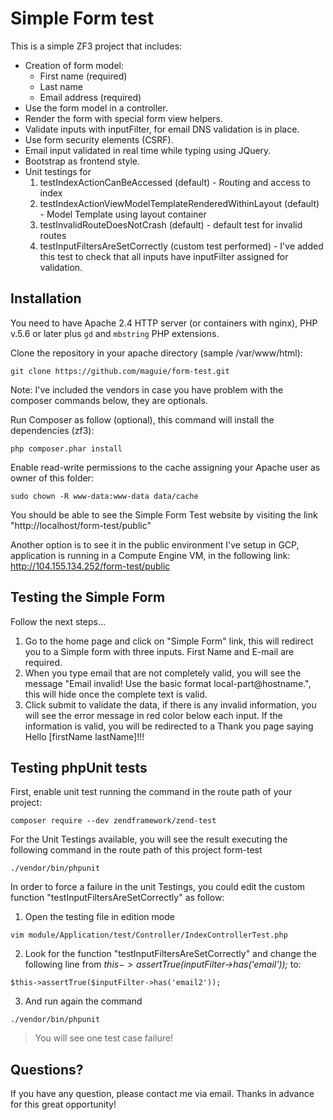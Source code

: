 Simple Form test
==================================================

This is a simple ZF3 project that includes:
 * Creation of form model:
   - First name (required)
   - Last name
   - Email address (required)
 * Use the form model in a controller.
 * Render the form with special form view helpers.
 * Validate inputs with inputFilter, for email DNS validation is in place.
 * Use form security elements (CSRF).
 * Email input validated in real time while typing using JQuery.
 * Bootstrap as frontend style.
 * Unit testings for
    1. testIndexActionCanBeAccessed (default) - Routing and access to index
    2. testIndexActionViewModelTemplateRenderedWithinLayout (default) - Model Template using layout container
    3. testInvalidRouteDoesNotCrash (default) - default test for invalid routes
    4. testInputFiltersAreSetCorrectly (custom test performed) - I've added this test to check that all inputs have inputFilter assigned for validation.

## Installation

You need to have Apache 2.4 HTTP server (or containers with nginx), PHP v.5.6 or later plus `gd` and `mbstring` PHP extensions.

Clone the repository in your apache directory (sample /var/www/html):
```
git clone https://github.com/maguie/form-test.git
```

Note: I've included the vendors in case you have problem with the composer commands below, they are optionals.

Run Composer as follow (optional), this command will install the dependencies (zf3):
```
php composer.phar install
```

Enable read-write permissions to the cache assigning your Apache user as owner of this folder:
```
sudo chown -R www-data:www-data data/cache
```

You should be able to see the Simple Form Test website by visiting the link "http://localhost/form-test/public"

Another option is to see it in the public environment I've setup in GCP, application is running in a Compute Engine VM, in the following link:
http://104.155.134.252/form-test/public 

## Testing the Simple Form
Follow the next steps...
 1. Go to the home page and click on "Simple Form" link, this will redirect you to a Simple form with three inputs. First Name and E-mail are required.
 2. When you type email that are not completely valid, you will see the message "Email invalid! Use the basic format local-part@hostname.", this will hide once the complete text is valid.
 3. Click submit to validate the data, if there is any invalid information, you will see the error message in red color below each input. If the information is valid, you will be redirected to a Thank you page saying Hello [firstName lastName]!!!

## Testing phpUnit tests
First, enable unit test running the command in the route path of your project:
```
composer require --dev zendframework/zend-test
```

For the Unit Testings available, you will see the result executing the following command in the route path of this project form-test
```
./vendor/bin/phpunit
```

In order to force a failure in the unit Testings, you could edit the custom function "testInputFiltersAreSetCorrectly" as follow:
 1. Open the testing file in edition mode
 ```
 vim module/Application/test/Controller/IndexControllerTest.php
 ```
 2. Look for the function "testInputFiltersAreSetCorrectly" and change the following line from *$this->assertTrue($inputFilter->has('email'));* to:
```
$this->assertTrue($inputFilter->has('email2'));
```
 3. And run again the command
```
./vendor/bin/phpunit
```
> You will see one test case failure!


## Questions?

If you have any question, please contact me via email. Thanks in advance for this great opportunity!

